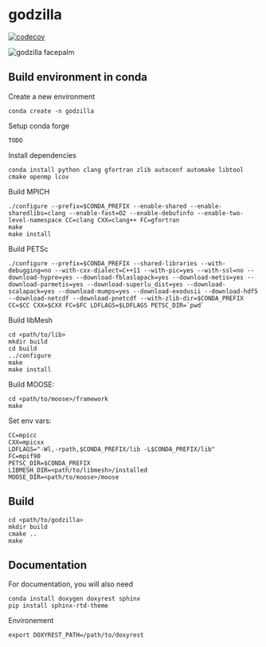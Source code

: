 godzilla
=====

[![codecov](https://codecov.io/gh/andrsd/godzilla/branch/godzilla/graph/badge.svg?token=7KL45W9Z4G)](https://codecov.io/gh/andrsd/godzilla)

![godzilla facepalm](https://img.memecdn.com/godzilla-facepalm_o_204968.jpg)


Build environment in conda
--------------------------

Create a new environment
```
conda create -n godzilla
```

Setup conda forge
```
TODO
```

Install dependencies
```
conda install python clang gfortran zlib autoconf automake libtool cmake openmp lcov
```

Build MPICH
```
./configure --prefix=$CONDA_PREFIX --enable-shared --enable-sharedlibs=clang --enable-fast=O2 --enable-debufinfo --enable-two-level-namespace CC=clang CXX=clang++ FC=gfortran
make
make install
```

Build PETSc
```
./configure --prefix=$CONDA_PREFIX --shared-libraries --with-debugging=no --with-cxx-dialect=C++11 --with-pic=yes --with-ssl=no --download-hypre=yes --download-fblaslapack=yes --download-metis=yes --download-parmetis=yes --download-superlu_dist=yes --download-scalapack=yes --download-mumps=yes --download-exodusii --download-hdf5 --download-netcdf --download-pnetcdf --with-zlib-dir=$CONDA_PREFIX CC=$CC CXX=$CXX FC=$FC LDFLAGS=$LDFLAGS PETSC_DIR=`pwd`
```

Build libMesh
```
cd <path/to/lib>
mkdir build
cd build
../configure
make
make install
```

Build MOOSE:
```
cd <path/to/moose>/framework
make
```

Set env vars:
```
CC=mpicc
CXX=mpicxx
LDFLAGS="-Wl,-rpath,$CONDA_PREFIX/lib -L$CONDA_PREFIX/lib"
FC=mpif90
PETSC_DIR=$CONDA_PREFIX
LIBMESH_DIR=<path/to/libmesh>/installed
MOOSE_DIR=<path/to/moose>/moose
```

Build
-----

```
cd <path/to/godzilla>
mkdir build
cmake ..
make
```

Documentation
-------------

For documentation, you will also need
```
conda install doxygen doxyrest sphinx
pip install sphinx-rtd-theme
```

Environement
```
export DOXYREST_PATH=/path/to/doxyrest
```
